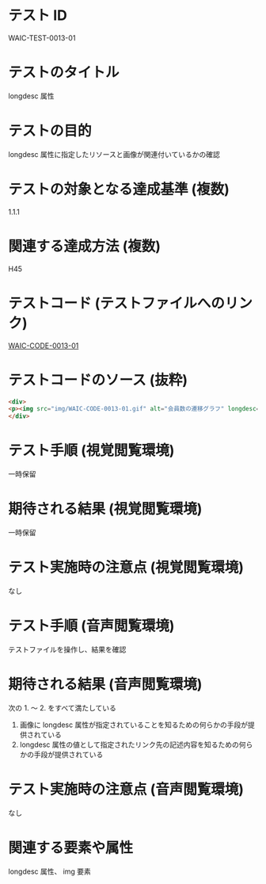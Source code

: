 

# テスト ID
WAIC-TEST-0013-01

# テストのタイトル
longdesc 属性

# テストの目的
longdesc 属性に指定したリソースと画像が関連付いているかの確認

# テストの対象となる達成基準 (複数)
1.1.1

# 関連する達成方法 (複数)
H45

# テストコード (テストファイルへのリンク)
[WAIC-CODE-0013-01](https://waic.github.io/as_test/WAIC-CODE/WAIC-CODE-0013-01.html)

# テストコードのソース (抜粋)
```html
<div>
<p><img src="img/WAIC-CODE-0013-01.gif" alt="会員数の遷移グラフ" longdesc="WAIC-CODE-0013-01-ref1.html"></p>
</div>

```
# テスト手順 (視覚閲覧環境)
一時保留

# 期待される結果 (視覚閲覧環境)
一時保留

# テスト実施時の注意点 (視覚閲覧環境)
なし

# テスト手順 (音声閲覧環境)
テストファイルを操作し、結果を確認

# 期待される結果 (音声閲覧環境)
次の 1. 〜 2. をすべて満たしている
1. 画像に longdesc 属性が指定されていることを知るための何らかの手段が提供されている
2. longdesc 属性の値として指定されたリンク先の記述内容を知るための何らかの手段が提供されている

# テスト実施時の注意点 (音声閲覧環境)
なし

# 関連する要素や属性
longdesc 属性、 img 要素


